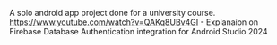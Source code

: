 A solo android app project done for a university course.
https://www.youtube.com/watch?v=QAKq8UBv4GI - Explanaion on Firebase Database Authentication integration for Android Studio 2024
